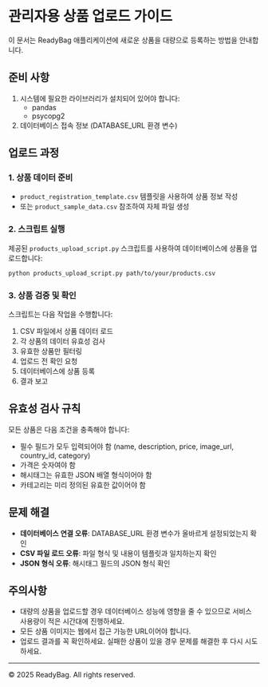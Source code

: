 # 관리자용 상품 업로드 가이드

이 문서는 ReadyBag 애플리케이션에 새로운 상품을 대량으로 등록하는 방법을 안내합니다.

## 준비 사항

1. 시스템에 필요한 라이브러리가 설치되어 있어야 합니다:
   - pandas
   - psycopg2
2. 데이터베이스 접속 정보 (DATABASE_URL 환경 변수)

## 업로드 과정

### 1. 상품 데이터 준비

- `product_registration_template.csv` 템플릿을 사용하여 상품 정보 작성
- 또는 `product_sample_data.csv` 참조하여 자체 파일 생성

### 2. 스크립트 실행

제공된 `products_upload_script.py` 스크립트를 사용하여 데이터베이스에 상품을 업로드합니다:

```bash
python products_upload_script.py path/to/your/products.csv
```

### 3. 상품 검증 및 확인

스크립트는 다음 작업을 수행합니다:

1. CSV 파일에서 상품 데이터 로드
2. 각 상품의 데이터 유효성 검사
3. 유효한 상품만 필터링
4. 업로드 전 확인 요청
5. 데이터베이스에 상품 등록
6. 결과 보고

## 유효성 검사 규칙

모든 상품은 다음 조건을 충족해야 합니다:

- 필수 필드가 모두 입력되어야 함 (name, description, price, image_url, country_id, category)
- 가격은 숫자여야 함
- 해시태그는 유효한 JSON 배열 형식이어야 함
- 카테고리는 미리 정의된 유효한 값이어야 함

## 문제 해결

- **데이터베이스 연결 오류**: DATABASE_URL 환경 변수가 올바르게 설정되었는지 확인
- **CSV 파일 로드 오류**: 파일 형식 및 내용이 템플릿과 일치하는지 확인
- **JSON 형식 오류**: 해시태그 필드의 JSON 형식 확인

## 주의사항

- 대량의 상품을 업로드할 경우 데이터베이스 성능에 영향을 줄 수 있으므로 서비스 사용량이 적은 시간대에 진행하세요.
- 모든 상품 이미지는 웹에서 접근 가능한 URL이어야 합니다.
- 업로드 결과를 꼭 확인하세요. 실패한 상품이 있을 경우 문제를 해결한 후 다시 시도하세요.

---

© 2025 ReadyBag. All rights reserved.
